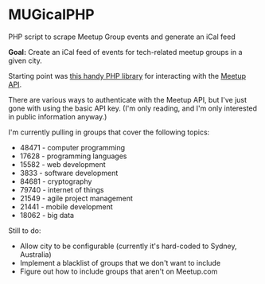 # MUGicalPHP
PHP script to scrape Meetup Group events and generate an iCal feed

**Goal:** Create an iCal feed of events for tech-related meetup groups in a given city.

Starting point was [this handy PHP library](https://github.com/user3581488/Meetup) for interacting with the [Meetup API](https://www.meetup.com/meetup_api/). 

There are various ways to authenticate with the Meetup API, but I've just gone with using the basic API key. (I'm only reading, and I'm only interested in public information anyway.)

I'm currently pulling in groups that cover the following topics:

* 48471 - computer programming
* 17628 - programming languages
* 15582 - web development
* 3833 - software development
* 84681 - cryptography
* 79740 - internet of things
* 21549 - agile project management
* 21441 - mobile development
* 18062 - big data

Still to do:

* Allow city to be configurable (currently it's hard-coded to Sydney, Australia)
* Implement a blacklist of groups that we don't want to include
* Figure out how to include groups that aren't on Meetup.com